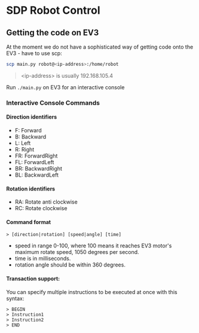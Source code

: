 # SDP Robot Control

## Getting the code on EV3
At the moment we do not have a sophisticated way of getting code onto the EV3 - have to use scp:
```bash
scp main.py robot@<ip-address>:/home/robot
```
> \<ip-address> is usually 192.168.105.4

Run `./main.py` on EV3 for an interactive console

### Interactive Console Commands
#### Direction identifiers
* F: Forward
* B: Backward
* L: Left
* R: Right
* FR: ForwardRight
* FL: ForwardLeft
* BR: BackwardRight
* BL: BackwardLeft
#### Rotation identifiers
* RA: Rotate anti clockwise
* RC: Rotate clockwise
#### Command format
`> [direction|rotation] [speed|angle] [time]`

* speed in range 0-100, where 100 means it reaches EV3 motor's maximum rotate speed, 1050 degrees per second.
* time is in milliseconds.
* rotation angle should be within 360 degrees.

#### Transaction support:
You can specify multiple instructions to be executed at once with this syntax:

```
> BEGIN
> Instruction1
> Instruction2
> END
```
